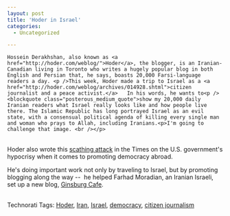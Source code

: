 ```yaml
---
layout: post
title: 'Hoder in Israel'
categories:
  - Uncategorized

---
```



    Hossein Derakhshan, also known as <a href="http://hoder.com/weblog/">Hoder</a>, the blogger, is an Iranian-Canadian living in Toronto who writes a hugely popular blog in both English and Persian that, he says, boasts 20,000 Farsi-language readers a day. <p />This week, Hoder made a trip to Israel as a <a href="http://hoder.com/weblog/archives/014928.shtml">citizen journalist and a peace activist.</a>   In his words, he wants to<p /><blockquote class="posterous_medium_quote">show my 20,000 daily Iranian readers what Israel really looks like and how people live there. The Islamic Republic has long portrayed Israel as an evil state, with a consensual political agenda of killing every single man and woman who prays to Allah, including Iranians.<p>I'm going to challenge that image. <br /></p>
</blockquote><br />Hoder also wrote this <a href="http://www.nytimes.com/2006/01/28/opinion/28Derakhshan.html?_r=1">scathing attack</a> in the Times on the U.S. government's hypocrisy when it comes to promoting democracy abroad.<p />He's doing important work not only by traveling to Israel, but by promoting blogging along the way --   he helped Farhad Moradian, an Iranian Israeli, set up a new blog, <a href="http://nissantelaviv.blogspot.com/">Ginsburg Cafe</a>.    <p /><br />Technorati Tags: <a href="http://technorati.com/tag/Hoder" rel="tag">Hoder</a>, <a href="http://technorati.com/tag/Iran" rel="tag">Iran</a>, <a href="http://technorati.com/tag/Israel" rel="tag">Israel</a>, <a href="http://technorati.com/tag/democracy" rel="tag">democracy</a>, <a href="http://technorati.com/tag/citizen%20journalism" rel="tag">citizen journalism</a>
  

